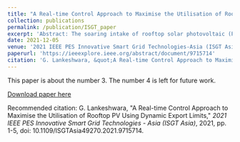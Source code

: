 ```yaml
---
title: "A Real-time Control Approach to Maximise the Utilisation of Rooftop PV Using Dynamic Export Limits"
collection: publications
permalink: /publication/ISGT_paper
excerpt: 'Abstract: The soaring intake of rooftop solar photovoltaic (PV) in low voltage (LV) distribution networks has resulted in significant over-voltage issues due to reverse power flows. Although the current practice followed by distribution network operators (DNOs) to tackle this issue is to impose fixed export limits, this results in under-utilisation of export capabilities of consumer-owned distributed energy resources (DERs). This paper presents a LV feeder-level real-time control approach to maximise the utilisation of rooftop PV by assigning 5-min active power export limits for households. The proposed approach consists of two stages. In the first stage, the feeder-level controller performs a snapshot load flow based on 5-min predicted household demand and generation to check for voltage constraint violations. If voltage violations exist, in the next stage, a single-period AC optimal power flow (AC-OPF) problem embedded with voltage constraints is solved to assign 5-min export limits for households. The simulation results validated on a real LV network using realistic household demand and PV generation profiles suggest that the proposed approach has the potential to effectively utilise household PV generation while ensuring the operation of the network within preferred limits. Furthermore, the results represent a further step towards developing computationally inexpensive and scalable control schemes to assign time-varying household export limits.'
date: 2021-12-05
venue: '2021 IEEE PES Innovative Smart Grid Technologies-Asia (ISGT Asia)'
paperurl: 'https://ieeexplore.ieee.org/abstract/document/9715714'
citation: 'G. Lankeshwara, &quot;A Real-time Control Approach to Maximise the Utilisation of Rooftop PV Using Dynamic Export Limits,&quot; <i>2021 IEEE PES Innovative Smart Grid Technologies - Asia (ISGT Asia)</i>, 2021, pp. 1-5, doi: 10.1109/ISGTAsia49270.2021.9715714.'
---
```

This paper is about the number 3. The number 4 is left for future work.

[Download paper here](http://academicpages.github.io/files/ISGT_2021_accepted_paper.pdf)

Recommended citation: G. Lankeshwara, "A Real-time Control Approach to Maximise the Utilisation of Rooftop PV Using Dynamic Export Limits," <i>2021 IEEE PES Innovative Smart Grid Technologies - Asia (ISGT Asia)</i>, 2021, pp. 1-5, doi: 10.1109/ISGTAsia49270.2021.9715714.


